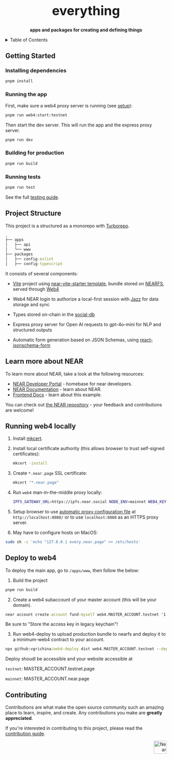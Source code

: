 <!-- markdownlint-disable MD014 -->
<!-- markdownlint-disable MD033 -->
<!-- markdownlint-disable MD041 -->
<!-- markdownlint-disable MD029 -->

<div align="center">

<h1 style="font-size: 2.5rem; font-weight: bold;">everything</h1>

  <p>
    <strong>apps and packages for creating and defining things</strong>
  </p>

</div>

<details>
  <summary>Table of Contents</summary>

- [Getting Started](#getting-started)
  - [Installing dependencies](#installing-dependencies)
  - [Running the app](#running-the-app)
  - [Building for production](#building-for-production)
  - [Running tests](#running-tests)
- [Learn more about NEAR](#learn-more-about-near)
- [Contributing](#contributing)

</details>

## Getting Started

### Installing dependencies

```bash
pnpm install
```

### Running the app

First, make sure a web4 proxy server is running (see [setup](#running-web4-locally)):

```bash
pnpm run web4:start:testnet
```

Then start the dev server. This will run the app and the express proxy server.

```bash
pnpm run dev
```

### Building for production

```bash
pnpm run build
```

### Running tests

```bash
pnpm run test
```

See the full [testing guide](./playwright-tests/README.md).

## Project Structure

This project is a structured as a monorepo with [Turborepo](https://github.com/vercel/turborepo). 

```cmd
.
├── apps
│   ├── api
│   └── www
├── packages
│   ├── config-eslint
│   ├── config-typescript
```

It consists of several components:

- [Vite](https://vitejs.dev/) project using [near-vite-starter template](https://github.com/NEARBuilders/near-vite-start), bundle stored on [NEARFS](https://github.com/vgrichina/nearfs), served through [Web4](https://web4.near.page/)

- Web4 NEAR login to authorize a local-first session with [Jazz](https://jazz.tools/) for data storage and sync

- Types stored on-chain in the [social-db](https://github.com/NearSocial/social-db)

- Express proxy server for Open AI requests to gpt-4o-mini for NLP and structured outputs

- Automatic form generation based on JSON Schemas, using [react-jsonschema-form](https://rjsf-team.github.io/react-jsonschema-form/docs/)

## Learn more about NEAR

To learn more about NEAR, take a look at the following resources:

- [NEAR Developer Portal](https://dev.near.org/) - homebase for near developers.
- [NEAR Documentation](https://docs.near.org) - learn about NEAR.
- [Frontend Docs](https://docs.near.org/build/web3-apps/quickstart) - learn about this example.

You can check out [the NEAR repository](https://github.com/near) - your feedback and contributions are welcome!

## Running web4 locally

1. Install [mkcert](https://mkcert.dev/).
2. Install local certificate authority (this allows browser to trust self-signed certificates):

   ```bash
   mkcert -install
   ```

3. Create `*.near.page` SSL certificate:

   ```bash
   mkcert "*.near.page"
   ```

4. Run `web4` man-in-the-middle proxy locally:

   ```bash
   IPFS_GATEWAY_URL=https://ipfs.near.social NODE_ENV=mainnet WEB4_KEY_FILE=./_wildcard.near.page-key.pem WEB4_CERT_FILE=./_wildcard.near.page.pem npx web4-near
   ```

5. Setup browser to use [automatic proxy configuration file](https://developer.mozilla.org/en-US/docs/Web/HTTP/Proxy_servers_and_tunneling/Proxy_Auto-Configuration_PAC_file) at `http://localhost:8080/` or to use `localhost:8080` as an HTTPS proxy server.

6. May have to configure hosts on MacOS:

```bash
sudo sh -c 'echo "127.0.0.1 every.near.page" >> /etc/hosts'
```

## Deploy to web4

To deploy the main app, go to `/apps/www`, then follow the below:

1. Build the project

```cmd
pnpm run build
```

2. Create a web4 subaccount of your master account (this will be your domain).

```cmd
near account create-account fund-myself web4.MASTER_ACCOUNT.testnet '1 NEAR' autogenerate-new-keypair save-to-keychain sign-as MASTER_ACCOUNT.testnet network-config testnet sign-with-keychain send`
```

Be sure to "Store the access key in legacy keychain"!

3. Run web4-deploy to upload production bundle to nearfs and deploy it to a minimum-web4 contract to your account.

```cmd
npx github:vgrichina/web4-deploy dist web4.MASTER_ACCOUNT.testnet --deploy-contract --nearfs
```

Deploy shoudl be accessible and your website accessible at

`testnet`: MASTER_ACCOUNT.testnet.page

`mainnet`: MASTER_ACCOUNT.near.page

## Contributing

Contributions are what make the open source community such an amazing place to learn, inspire, and create. Any contributions you make are **greatly appreciated**.

If you're interested in contributing to this project, please read the [contribution guide](./CONTRIBUTING).

<div align="right">
<a href="https://nearbuilders.org" target="_blank">
<img
  src="https://builders.mypinata.cloud/ipfs/QmWt1Nm47rypXFEamgeuadkvZendaUvAkcgJ3vtYf1rBFj"
  alt="Near Builders"
  height="40"
/>
</a>
</div>
